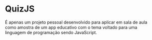 # QuizJS

É apenas um projeto pessoal desenvolvido para aplicar em sala de aula como amostra de um app educativo com o tema voltado para uma linguagem de programação sendo JavaScript.

